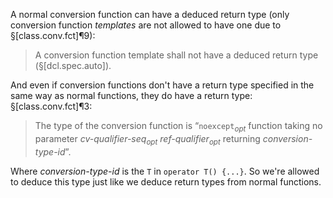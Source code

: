 A normal conversion function can have a deduced return type (only conversion function *templates* are not allowed to have one due to §[class.conv.fct]¶9):

> A conversion function template shall not have a deduced return type (§[dcl.spec.auto]).

And even if conversion functions don't have a return type specified in the same way as normal functions, they do have a return type: §[class.conv.fct]¶3:

> The type of the conversion function is “`noexcept`<sub>*opt*</sub> function taking no parameter *cv-qualifier-seq<sub>opt</sub>* *ref-qualifier<sub>opt</sub>* returning *conversion-type-id*”.

Where *conversion-type-id* is the `T` in `operator T() {...}`. So we're allowed to deduce this type just like we deduce return types from normal functions.